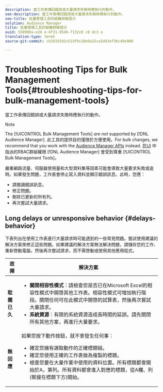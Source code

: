 ```yaml
---
description: 當工作表傳回錯誤或大量請求失敗時應執行的動作。
seo-description: 當工作表傳回錯誤或大量請求失敗時應執行的動作。
seo-title: 批量管理工具的疑難排解提示
solution: Audience Manager
title: 批量管理工具的疑難排解提示
uuid: 550908a-e24 e-4f31-954b-7132c0 c8 dc3 e
translation-type: tm+mt
source-git-commit: cb3819192c523f9c20e9a15ca5d43ef36c49e900

---
```



# Troubleshooting Tips for Bulk Management Tools{#troubleshooting-tips-for-bulk-management-tools}

當工作表傳回錯誤或大量請求失敗時應執行的動作。



<!-- 

<p>r_bulk_troubleshoot.xml </p>

 -->

>[!NOTE]
>
>The [!UICONTROL Bulk Management Tools] *are not* supported by [!DNL Audience Manager]. 此工具的提供目的僅限於方便使用。For bulk changes, we recommend that you work with the [Audience Manager APIs](../../api/rest-api-main/aam-api-getting-started.md) instead. [在UI](../../features/administration/administration-overview.md) 中指派的RBAC群組權限 [!DNL Audience Manager] 會受到尊重 [!UICONTROL Bulk Management Tools]。

嚴重網路流量、伺服器使用量和大型資料集等因素可能會導致大量要求失敗或逾時。如果發生問題，工作表會停止寫入資料並顯示錯誤訊息。此時，您應：

* 請閱讀錯誤訊息。
* 修正問題。
* 刪除已更新的所有列。
* 再次嘗試大量請求。

## Long delays or unresponsive behavior {#delays-behavior}

下表列出在使用工作表進行大量請求時可能遇到的一些常見問題。嘗試使用建議的解決方案來修正這些問題。如果建議的解決方案無法解決問題，請儲存您的工作、重新啓動電腦，然後再次嘗試請求，而不需啓動或使用其他應用程式。

<table id="table_AC6FB99402214A4EAC6E709465BB67AF"> 
 <thead> 
  <tr> 
   <th colname="col1" class="entry"> 故障 </th> 
   <th colname="col2" class="entry"> 解決方案 </th> 
  </tr> 
 </thead>
 <tbody> 
  <tr> 
   <td colname="col1"> <b>耽擱已久</b> </td> 
   <td colname="col2"> 
    <ul id="ul_AA6F414024B2475AB1C0B46DC3FF0B36"> 
     <li id="li_ECC83AC39D7142519AA9A223DB8FCF23"> <b>關閉相容性模式</b>：請檢查您是否已在Microsoft Excel的相容性模式中開啓其他工作表。相容性模式可增加執行階段。關閉任何可在此模式中開啓的試算表，然後再次嘗試大量請求。 </li> 
     <li id="li_234BFCF563234DE198884F33AB75280D"> <b>系統資源</b>：有限的系統資源造成長時間的延誤。請先關閉所有其他方案，再進行大量要求。 </li> 
    </ul> </td> 
  </tr> 
  <tr> 
   <td colname="col1"> <b>無回應</b> </td> 
   <td colname="col2">如果您按下動作按鈕，就不會發生任何事： 
    <ul id="ul_142E63CDD556414AB639E51734FEDBCF"> 
     <li id="li_DBB6C819603D46B5AECC9C854FDAFDF1">確定您擁有選取動作的正確標題組。 </li> 
     <li id="li_391C9031907A4085BDAD42054960045C">確定您使用正確的工作表做為複製的標題。 </li> 
     <li id="li_76A7241989204933858621FAAB5C3408">檢查您要在大量作業中使用的資料位置。所有標題都會開始於A，第列。所有資料都會進入對應的標題，從A欄、列(緊接在標題下方)開始。 </li> 
    </ul> </td> 
  </tr> 
 </tbody> 
</table>

